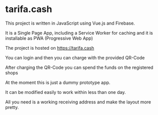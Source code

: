 # tarifa.cash

This project is written in JavaScript using Vue.js and Firebase.

It is a Single Page App, including a Service Worker for caching and it is installable as PWA (Progressive Web App)

The project is hosted on https://tarifa.cash

You can login and then you can charge with the provided QR-Code

After charging the QR-Code you can spend the funds on the registered shops

At the moment this is just a dummy prototype app.

It can be modified easily to work within less than one day.

All you need is a working receiving address and make the layout more pretty.
